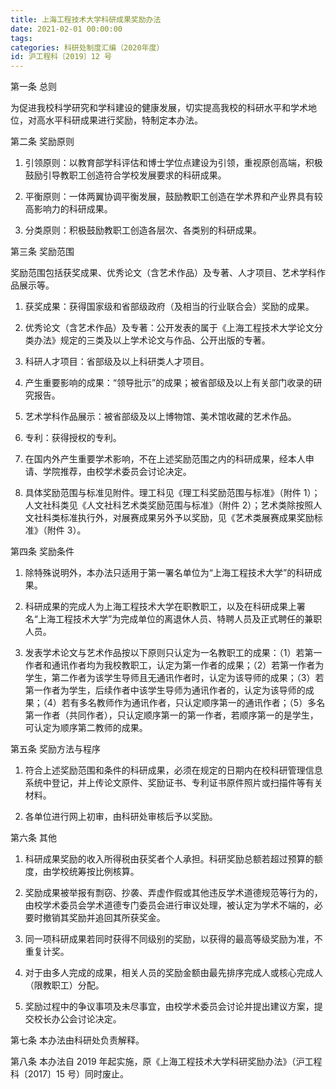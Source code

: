 ```yaml
---
title: 上海工程技术大学科研成果奖励办法
date: 2021-02-01 00:00:00
tags: 
categories: 科研处制度汇编（2020年度）
id: 沪工程科〔2019〕12 号
---
```


第一条 总则

为促进我校科学研究和学科建设的健康发展，切实提高我校的科研水平和学术地位，对高水平科研成果进行奖励，特制定本办法。

第二条 奖励原则

1. 引领原则：以教育部学科评估和博士学位点建设为引领，重视原创高端，积极鼓励引导教职工创造符合学校发展要求的科研成果。

2. 平衡原则：一体两翼协调平衡发展，鼓励教职工创造在学术界和产业界具有较高影响力的科研成果。

3. 分类原则：积极鼓励教职工创造各层次、各类别的科研成果。

第三条 奖励范围

奖励范围包括获奖成果、优秀论文（含艺术作品）及专著、人才项目、艺术学科作品展示等。

1. 获奖成果：获得国家级和省部级政府（及相当的行业联合会）奖励的成果。

2. 优秀论文（含艺术作品）及专著：公开发表的属于《上海工程技术大学论文分类办法》规定的三类及以上学术论文与作品、公开出版的专著。

3. 科研人才项目：省部级及以上科研类人才项目。

4. 产生重要影响的成果：“领导批示”的成果；被省部级及以上有关部门收录的研究报告。

5. 艺术学科作品展示：被省部级及以上博物馆、美术馆收藏的艺术作品。

6. 专利：获得授权的专利。

7. 在国内外产生重要学术影响，不在上述奖励范围之内的科研成果，经本人申请、学院推荐，由校学术委员会讨论决定。

8. 具体奖励范围与标准见附件。理工科见《理工科奖励范围与标准》（附件 1）；人文社科类见《人文社科艺术类奖励范围与标准》（附件 2）；艺术类除按照人文社科类标准执行外，对展赛成果另外予以奖励，见《艺术类展赛成果奖励标准》（附件 3）。

第四条 奖励条件

1. 除特殊说明外，本办法只适用于第一署名单位为“上海工程技术大学”的科研成果。

2. 科研成果的完成人为上海工程技术大学在职教职工，以及在科研成果上署名“上海工程技术大学”为完成单位的离退休人员、特聘人员及正式聘任的兼职人员。

3. 发表学术论文与艺术作品按以下原则只认定为一名教职工的成果：（1）若第一作者和通讯作者均为我校教职工，认定为第一作者的成果；（2）若第一作者为学生，第二作者为该学生导师且无通讯作者时，认定为该导师的成果；（3）若第一作者为学生，后续作者中该学生导师为通讯作者的，认定为该导师的成果；（4）若有多名教师作为通讯作者，只认定顺序第一的通讯作者；（5）多名第一作者（共同作者），只认定顺序第一的第一作者，若顺序第一的是学生，可认定为顺序第二教师的成果。

第五条 奖励方法与程序

1. 符合上述奖励范围和条件的科研成果，必须在规定的日期内在校科研管理信息系统中登记，并上传论文原件、奖励证书、专利证书原件照片或扫描件等有关材料。

2. 各单位进行网上初审，由科研处审核后予以奖励。

第六条 其他

1. 科研成果奖励的收入所得税由获奖者个人承担。科研奖励总额若超过预算的额度，由学校统筹按比例核算。

2. 奖励成果被举报有剽窃、抄袭、弄虚作假或其他违反学术道德规范等行为的，由校学术委员会学术道德专门委员会进行审议处理，被认定为学术不端的，必要时撤销其奖励并追回其所获奖金。

3. 同一项科研成果若同时获得不同级别的奖励，以获得的最高等级奖励为准，不重复计奖。

4. 对于由多人完成的成果，相关人员的奖励金额由最先排序完成人或核心完成人（限教职工）分配。

5. 奖励过程中的争议事项及未尽事宜，由校学术委员会讨论并提出建议方案，提交校长办公会讨论决定。

第七条 本办法由科研处负责解释。

第八条 本办法自 2019 年起实施，原《上海工程技术大学科研奖励办法》（沪工程科〔2017〕15 号）同时废止。
